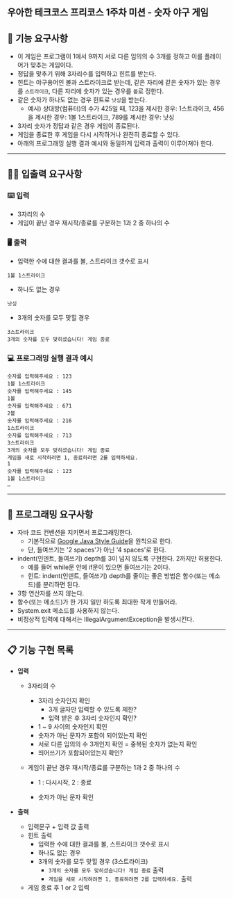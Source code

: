 ## 우아한 테크코스 프리코스 1주차 미션 - 숫자 야구 게임

## 🚀 기능 요구사항

- 이 게임은 프로그램이 1에서 9까지 서로 다른 임의의 수 3개를 정하고 이를 플레이어가 맞추는 게임이다.
- 정답을 맞추기 위해 3자리수를 입력하고 힌트를 받는다.
- 힌트는 야구용어인 볼과 스트라이크로 받는데, 같은 자리에 같은 숫자가 있는 경우를 `스트라이크`, 다른 자리에 숫자가 있는 경우를 `볼`로 정한다.
- 같은 숫자가 하나도 없는 경우 힌트로 `낫싱`을 받는다.
  - 예시) 상대방(컴퓨터)의 수가 425일 때, 123을 제시한 경우: 1스트라이크, 456을 제시한 경우: 1볼 1스트라이크, 789를 제시한 경우: 낫싱
- 3자리 숫자가 정답과 같은 경우 게임이 종료된다.
- 게임을 종료한 후 게임을 다시 시작하거나 완전히 종료할 수 있다.
- 아래의 프로그래밍 실행 결과 예시와 동일하게 입력과 출력이 이루어져야 한다.

------

## ✍🏻 입출력 요구사항

### ⌨️ 입력

- 3자리의 수
- 게임이 끝난 경우 재시작/종료를 구분하는 1과 2 중 하나의 수

### 🖥  출력
- 입력한 수에 대한 결과를 볼, 스트라이크 갯수로 표시

```
1볼 1스트라이크
```

- 하나도 없는 경우 

```
낫싱
```

- 3개의 숫자를 모두 맞힐 경우

```
3스트라이크
3개의 숫자를 모두 맞히셨습니다! 게임 종료
```

### 💻 프로그래밍 실행 결과 예시

```
숫자를 입력해주세요 : 123
1볼 1스트라이크
숫자를 입력해주세요 : 145
1볼
숫자를 입력해주세요 : 671
2볼
숫자를 입력해주세요 : 216
1스트라이크
숫자를 입력해주세요 : 713
3스트라이크
3개의 숫자를 모두 맞히셨습니다! 게임 종료
게임을 새로 시작하려면 1, 종료하려면 2를 입력하세요.
1
숫자를 입력해주세요 : 123
1볼 1스트라이크
… 
```

------

## 🎱 프로그래밍 요구사항

- 자바 코드 컨벤션을 지키면서 프로그래밍한다.
  - 기본적으로 [Google Java Style Guide](https://google.github.io/styleguide/javaguide.html)을 원칙으로 한다.
  - 단, 들여쓰기는 '2 spaces'가 아닌 '4 spaces'로 한다.
- indent(인덴트, 들여쓰기) depth를 3이 넘지 않도록 구현한다. 2까지만 허용한다.
  - 예를 들어 while문 안에 if문이 있으면 들여쓰기는 2이다.
  - 힌트: indent(인덴트, 들여쓰기) depth를 줄이는 좋은 방법은 함수(또는 메소드)를 분리하면 된다.
- 3항 연산자를 쓰지 않는다.
- 함수(또는 메소드)가 한 가지 일만 하도록 최대한 작게 만들어라.
- System.exit 메소드를 사용하지 않는다.
- 비정상적 입력에 대해서는 IllegalArgumentException을 발생시킨다.

-------

## :clipboard: 기능 구현 목록

- **입력**

  - 3자리의 수

    - 3자리 숫자인지 확인 
      - 3개 글자만 입력할 수 있도록 제한?
      - 입력 받은 후 3자리 숫자인지 확인?
    - 1 ~ 9 사이의 숫자인지 확인
    - 숫자가 아닌 문자가 포함이 되어있는지 확인
    - 서로 다른 임의의 수 3개인지 확인 = 중복된 숫자가 없는지 확인
    - 띄어쓰기가 포함되어있는지 확인?

    

  - 게임이 끝난 경우 재시작/종료를 구분하는 1과 2 중 하나의 수

    - 1 : 다시시작, 2 : 종료

    - 숫자가 아닌 문자 확인

      

- **출력**

  - 입력문구 + 입력 값 출력
  - 힌트 출력
    - 입력한 수에 대한 결과를 볼, 스트라이크 갯수로 표시
    - 하나도 없는 경우
    - 3개의 숫자를 모두 맞힐 경우 (3스트라이크)
      -  `3개의 숫자를 모두 맞히셨습니다! 게임 종료` 출력
      - `게임을 새로 시작하려면 1, 종료하려면 2를 입력하세요.` 출력
  - 게임 종료 후 1 or 2 입력